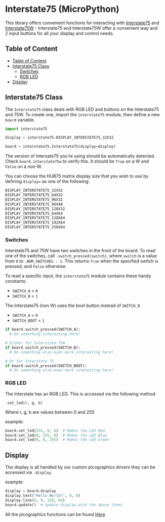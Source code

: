 # Interstate75 (MicroPython) <!-- omit in toc -->

This library offers convenient functions for interacting with [Interstate75](https://shop.pimoroni.com/products/interstate-75) and [Interstate75W](https://shop.pimoroni.com/products/interstate-75-w) - Interstate75 and Interstate75W offer a convenient way and 2 input buttons for all your display and control needs.

## Table of Content
- [Table of Content](#table-of-content)
- [Interstate75 Class](#interstate75-class)
  - [Switches](#switches)
  - [RGB LED](#rgb-led)
- [Display](#display)



## Interstate75 Class

The `Interstate75` class deals with RGB LED and buttons on the Interstate75 and 75W. To create one, import the `interstate75` module, then define a new `board` variable.


```python
import interstate75

display = interstate75.DISPLAY_INTERSTATE75_32X32

board = interstate75.Interstate75(display=display)
```

The version of Intersate75 you're using should be automatically detected. Check `board.interstate75w` to verify this. It should be `True` on a W and `False` on a non-W.

You can choose the HUB75 matrix display size that you wish to use by defining `display=` as one of the following:

```python
DISPLAY_INTERSTATE75_32X32
DISPLAY_INTERSTATE75_64X32
DISPLAY_INTERSTATE75_96X32
DISPLAY_INTERSTATE75_96X48
DISPLAY_INTERSTATE75_128X32
DISPLAY_INTERSTATE75_64X64
DISPLAY_INTERSTATE75_128X64
DISPLAY_INTERSTATE75_192X64
DISPLAY_INTERSTATE75_256X64
```

### Switches

Interstate75 and 75W have two switches in the front of the board. To read one of the switches, call `.switch_pressed(switch)`, where `switch` is a value from `0` to `.NUM_SWITCHES - 1`. This returns `True` when the specified switch is pressed, and `False` otherwise.

To read a specific input, the `interstate75` module contains these handy constants:

* `SWITCH_A` = `0`
* `SWITCH_B` = `1`

The Interstate75 (non W) uses the boot button instead of `SWITCH_B`

* `SWITCH_A` = `0`
* `SWITCH_BOOT` = `1`

```python
if board.switch_pressed(SWITCH_A):
  # Do something interesting here!

# Either for Interstate 75W
if board.switch_pressed(SWITCH_B):
  # Do something else even more interesting here!

# Or for Interstate 75
if board.switch_pressed(SWITCH_BOOT):
  # Do something else even more interesting here!
```


### RGB LED

The Interstate has an RGB LED. This is accessed via the following method.


`.set_led(r, g, b)`

Where r, g, b are values between 0 and 255


example:

```python
board.set_led(255, 0, 0)  # Makes the LED Red
board.set_led(0, 255, 0)  # Makes the LED Blue
board.set_led(0, 0, 255)  # Makes the LED Green
```

## Display

The display is all handled by our custom picographics drivers they can be accessed via `.display`.

example:

```python
display = board.display
display.text("Hello World!", 0, 0)
display.line(0, 0, 128, 64) 
board.update()  # Update display with the above items
```
All the picographics functions can be found [Here](../modules/picographics/README.md)